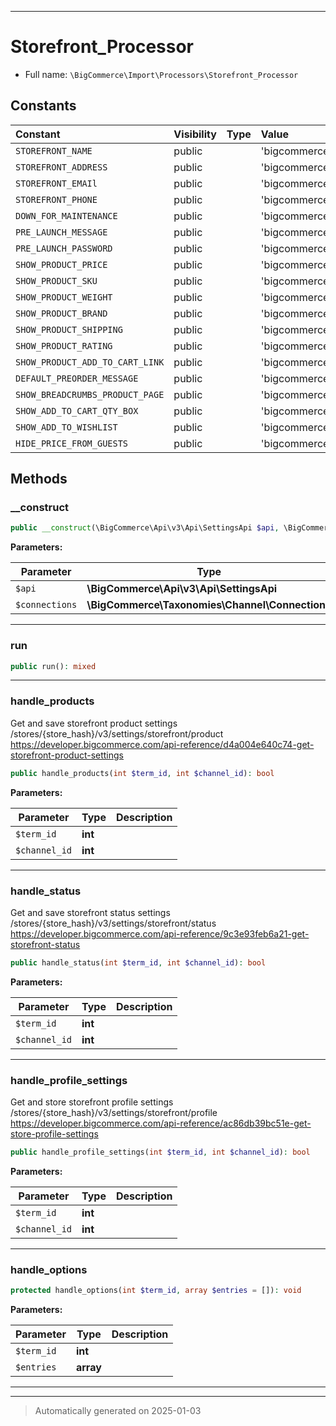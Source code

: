 ***

# Storefront_Processor





* Full name: `\BigCommerce\Import\Processors\Storefront_Processor`


## Constants

| Constant | Visibility | Type | Value |
|:---------|:-----------|:-----|:------|
|`STOREFRONT_NAME`|public| |&#039;bigcommerce_storefront_name&#039;|
|`STOREFRONT_ADDRESS`|public| |&#039;bigcommerce_storefront_address&#039;|
|`STOREFRONT_EMAIl`|public| |&#039;bigcommerce_storefront_email&#039;|
|`STOREFRONT_PHONE`|public| |&#039;bigcommerce_storefront_phone&#039;|
|`DOWN_FOR_MAINTENANCE`|public| |&#039;bigcommerce_down_for_maintenance_message&#039;|
|`PRE_LAUNCH_MESSAGE`|public| |&#039;bigcommerce_prelaunch_message&#039;|
|`PRE_LAUNCH_PASSWORD`|public| |&#039;bigcommerce_prelaunch_password&#039;|
|`SHOW_PRODUCT_PRICE`|public| |&#039;bigcommerce_storefront_show_product_price&#039;|
|`SHOW_PRODUCT_SKU`|public| |&#039;bigcommerce_storefront_show_product_sku&#039;|
|`SHOW_PRODUCT_WEIGHT`|public| |&#039;bigcommerce_storefront_show_product_weight&#039;|
|`SHOW_PRODUCT_BRAND`|public| |&#039;bigcommerce_storefront_show_product_brand&#039;|
|`SHOW_PRODUCT_SHIPPING`|public| |&#039;bigcommerce_storefront_show_product_shipping&#039;|
|`SHOW_PRODUCT_RATING`|public| |&#039;bigcommerce_storefront_show_product_rating&#039;|
|`SHOW_PRODUCT_ADD_TO_CART_LINK`|public| |&#039;bigcommerce_storefront_show_add_to_cart_link&#039;|
|`DEFAULT_PREORDER_MESSAGE`|public| |&#039;bigcommerce_storefront_default_preorder_message&#039;|
|`SHOW_BREADCRUMBS_PRODUCT_PAGE`|public| |&#039;bigcommerce_storefront_show_breadcrumbs_product_pages&#039;|
|`SHOW_ADD_TO_CART_QTY_BOX`|public| |&#039;bigcommerce_storefront_show_add_to_cart_qty_box&#039;|
|`SHOW_ADD_TO_WISHLIST`|public| |&#039;bigcommerce_storefront_show_add_to_wishlist&#039;|
|`HIDE_PRICE_FROM_GUESTS`|public| |&#039;bigcommerce_storefront_hide_price_from_guests&#039;|


## Methods


### __construct



```php
public __construct(\BigCommerce\Api\v3\Api\SettingsApi $api, \BigCommerce\Taxonomies\Channel\Connections $connections): mixed
```








**Parameters:**

| Parameter | Type | Description |
|-----------|------|-------------|
| `$api` | **\BigCommerce\Api\v3\Api\SettingsApi** |  |
| `$connections` | **\BigCommerce\Taxonomies\Channel\Connections** |  |





***

### run



```php
public run(): mixed
```












***

### handle_products

Get and save storefront product settings
/stores/{store_hash}/v3/settings/storefront/product
https://developer.bigcommerce.com/api-reference/d4a004e640c74-get-storefront-product-settings

```php
public handle_products(int $term_id, int $channel_id): bool
```








**Parameters:**

| Parameter | Type | Description |
|-----------|------|-------------|
| `$term_id` | **int** |  |
| `$channel_id` | **int** |  |





***

### handle_status

Get and save storefront status settings
/stores/{store_hash}/v3/settings/storefront/status
https://developer.bigcommerce.com/api-reference/9c3e93feb6a21-get-storefront-status

```php
public handle_status(int $term_id, int $channel_id): bool
```








**Parameters:**

| Parameter | Type | Description |
|-----------|------|-------------|
| `$term_id` | **int** |  |
| `$channel_id` | **int** |  |





***

### handle_profile_settings

Get and store storefront profile settings
/stores/{store_hash}/v3/settings/storefront/profile
https://developer.bigcommerce.com/api-reference/ac86db39bc51e-get-store-profile-settings

```php
public handle_profile_settings(int $term_id, int $channel_id): bool
```








**Parameters:**

| Parameter | Type | Description |
|-----------|------|-------------|
| `$term_id` | **int** |  |
| `$channel_id` | **int** |  |





***

### handle_options



```php
protected handle_options(int $term_id, array $entries = []): void
```








**Parameters:**

| Parameter | Type | Description |
|-----------|------|-------------|
| `$term_id` | **int** |  |
| `$entries` | **array** |  |





***


***
> Automatically generated on 2025-01-03
